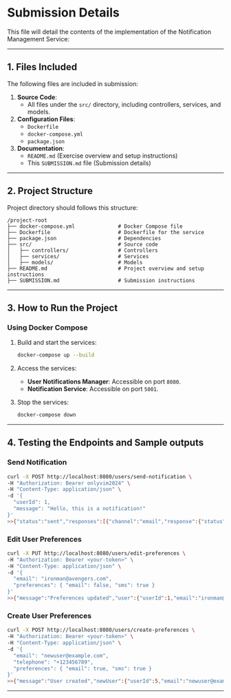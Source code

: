 # Submission Details

This file will detail the contents of the implementation of the Notification Management Service:

---

## **1. Files Included**

The following files are included in submission:

1. **Source Code**:
   - All files under the `src/` directory, including controllers, services, and models.
2. **Configuration Files**:
   - `Dockerfile`
   - `docker-compose.yml`
   - `package.json`
3. **Documentation**:
   - `README.md` (Exercise overview and setup instructions)
   - This `SUBMISSION.md` file (Submission details)

---

## **2. Project Structure**

Project directory should follows this structure:

```
/project-root
├── docker-compose.yml              # Docker Compose file
├── Dockerfile                      # Dockerfile for the service
├── package.json                    # Dependencies
├── src/                            # Source code
│   ├── controllers/                # Controllers
│   ├── services/                   # Services
│   ├── models/                     # Models
├── README.md                       # Project overview and setup instructions
├── SUBMISSION.md                   # Submission instructions
```

---

## **3. How to Run the Project**

### **Using Docker Compose**
1. Build and start the services:
   ```bash
   docker-compose up --build
   ```
2. Access the services:
   - **User Notifications Manager**: Accessible on port `8080`.
   - **Notification Service**: Accessible on port `5001`.

3. Stop the services:
   ```bash
   docker-compose down
   ```

---

## **4. Testing the Endpoints and Sample outputs**

### **Send Notification**
```bash
curl -X POST http://localhost:8080/users/send-notification \
-H "Authorization: Bearer onlyvim2024" \
-H "Content-Type: application/json" \
-d '{
  "userId": 1,
  "message": "Hello, this is a notification!"
}'
>>{"status":"sent","responses":[{"channel":"email","response":{"status":"sent","channel":"email","to":"ironman@avengers.com","message":"Hello, this is a notification!"}},{"channel":"sms","response":{"status":"sent","channel":"sms","to":"+123456789","message":"Hello, this is a notification!"}}]}%
```

### **Edit User Preferences**
```bash
curl -X PUT http://localhost:8080/users/edit-preferences \
-H "Authorization: Bearer <your-token>" \
-H "Content-Type: application/json" \
-d '{
  "email": "ironman@avengers.com",
  "preferences": { "email": false, "sms": true }
}'
>>{"message":"Preferences updated","user":{"userId":1,"email":"ironman@avengers.com","telephone":"+123456789","preferences":{"email":false,"sms":true}}}%
```

### **Create User Preferences**
```bash
curl -X POST http://localhost:8080/users/create-preferences \
-H "Authorization: Bearer <your-token>" \
-H "Content-Type: application/json" \
-d '{
  "email": "newuser@example.com",
  "telephone": "+123456789",
  "preferences": { "email": true, "sms": true }
}'
>>{"message":"User created","newUser":{"userId":5,"email":"newuser@example.com","telephone":"+123456789","preferences":{"email":true,"sms":true}}}%
```

---
